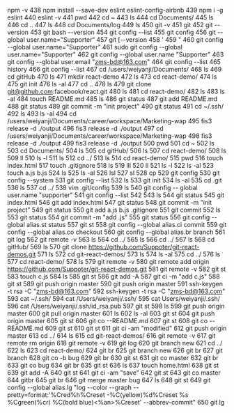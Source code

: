 npm -v
  438   npm install --save-dev eslint eslint-config-airbnb
  439  npm i -g eslint
  440  eslint -v
  441  pwd
  442  cd ~
  443  ls
  444  cd Documents/
  445  ls
  446  cd ..
  447  ls
  448  cd Documents/log
  449  ls
  450  git -v
  451  git
  452  git --version
  453  git bash --version
  454  git config --list
  455  git config
  456  git --global user.name="Supporter“
  457  git [--version
  458  '
  459  "
  460  git config --global user.name="Supporter"
  461  sudo git config --global user.name="Supporter"
  462  git config --global user.name "Supporter"
  463  git config --global user.email "zms-bd@163.com"
  464  git config --list
  465  history
  466  git config --list
  467  cd /users/weiyanji/Documents/
  468  ls
  469  cd gitHub
  470  ls
  471  mkdir react-demo
  472  ls
  473  cd react-demo/
  474  ls
  475  git init
  476  ls -al
  477  cd ..
  478  ls
  479  git clone git@github.com:facebook/react.git
  480  ls
  481  cd react-demo/
  482  ls
  483  ls -al
  484  touch README.md
  485  ls
  486  git status
  487  git add README.md
  488  git status
  489  git commit -m "init project"
  490  git status
  491  cd ~/.ssh/
  492  ls
  493  ls -al
  494  cd /users/weiyanji/Documents/career/workspace/Marketing-wap
  495  fis3 release -d ./output
  496  fis3 release -d ./output
  497  cd /users/weiyanji/Documents/career/workspace/Marketing-wap
  498  fis3 release -d ./output
  499  fis3 release -d ./output
  500  pwd
  501  cd ~
  502  ls
  503  cd Documents/
  504  ls
  505  cd gitHub/
  506  ls
  507  cd react-demo/
  508  ls
  509  ll
  510  ls -l
  511  ls
  512  cd ../
  513  ls
  514  cd react-demo/
  515  pwd
  516  touch index.html
  517  touch .gitignore
  518  ls
  519  lll
  520  ll
  521  ls -l
  522  ls -al
  523  touch a.js b.js
  524  ls
  525  ls -al
  526  lsl
  527  sl
  528  cp
  529  git config
  530  git config --system
  531  git config --list
  532  ls
  533  git init
  534  ls -al
  535  cd .git
  536  ls
  537  cd ../
  538  vim .git/config
  539  ls
  540  git config -- global user.name "supporter"
  541  git config --list
  542
  543  ls
  544  git status
  545  git index.html
  546  git add index.html
  547  git status
  548  git commit -m "init project"
  549  git status
  550  git add a.js b.js .gitignore
  551  git commit
  552  ls
  553  git status
  554  git commit -m "add .js"
  555  git status
  556  git config --global alias.st status
  557  git st
  558  git config --global alias.ci commit
  559  git config --global alias.co checkout
  560  git config --global alias.br branch
  561  git log
  562  git remote -v
  563  ls
  564  cd ../
  565  ls
  566  cd ../
  567  ls
  568  cd gitHub/
  569  ls
  570  git clone https://github.com/Suppoter/git-react-demos.git
  571  ls
  572  cd git-react-demos/
  573  ls
  574  ls -al
  575  cd ../
  576  ls
  577  cd react-demo/
  578  ls
  579  git remote -v
  580  git remote add origin https://github.com/Suppoter/git-react-demos.git
  581  git remote -v
  582  git st
  583  touch c.js
  584  ls
  585  git st
  586  git add -A
  587  git ci -m "add c.js"
  588  git st
  589  git push origin master
  590  git push origin master
  591  ssh-keygen -t rsa -C "zms-bd@163.com"
  592  ssh-keygen -t rsa -C "zms-bd@163.com"
  593  cat ~/.ssh/
  594  cat /Users/weiyanji/.ssh/
  595  cat Users/weiyanji/.ssh/
  596  cat /Users/weiyanji/.ssh/id_rsa.pub
  597  git st
  598  ls
  599  git push origin master
  600  git pull origin master
  601  ls
  602  ls -al
  603  git st
  604  git push origin master
  605  git st
  606  git co --README.md
  607  git st
  608  git co -- README.md
  609  git st
  610  git st
  611  git ci -am "modified"
  612  git push origin master
  613  cd ../
  614  ls
  615  cd git-react-demos/
  616  git remote -v
  617  git remote rm origin
  618  git remote -v
  619  git log
  620  git branch new
  621  cd ../
  622  ls
  623  cd react-demo/
  624  git br
  625  git branch new
  626  git br
  627  git branch
  628  git co -b bug
  629  git br
  630  git st
  631  git co master
  632  git br
  633  git co bug
  634  git br
  635  git st
  636  ls
  637  touch home.html
  638  git st
  639  git add -A
  640  git st
  641  git ci -am "save"
  642  git st
  643   git co master
  644  gitbr
  645  git br
  646  git merge master bug
  647  ls
  648  git st
  649  git config --global alias.lg "log --color --graph --pretty=format:'%Cred%h%Creset -%C(yellow)%d%Creset %s %Cgreen(%cr) %C(bold blue)<%an>%Creset' --abbrev-commit"
  650  git lg
